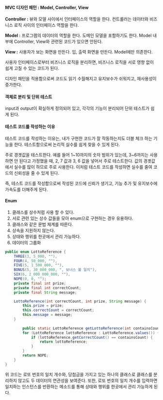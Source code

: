 #### MVC 디자인 패턴 : Model, Controller, View 

**Controller :** 뷰와 모델 사이에서 인터페이스의 역할을 한다. 컨트롤러는 데이터와 비즈니스 로직 사이의 인터페이스 역할을 한다.

**Model :** 프로그램의 데이터의 역할을 한다. 도메인 모델을 포함하기도 한다. Model 내부에 Controller, View와 관련된 코드가 있으면 안된다.

**View :** 사용자가 보는 화면을 만든다. 입, 출력 화면을 만든다. Model에만 의존한다.

사용자 인터페이스로부터 비즈니스 로직을 분리하면, 비즈니스 로직을 서로 영향 없이 쉽게 고칠 수 있는 코드가 된다.

디자인 패턴을 적용함으로써 코드도 읽기 수월해지고 유지보수가 쉬워지고, 재사용성이 증가한다.



#### 객체로 분리 및 단위 테스트

input과 output이 확실하게 정의되어 있고, 각각의 기능이 분리되어 단위 테스트가 쉽게 된다.



#### 테스트 코드를 작성하는 이유

테스트 코드를 작성하는 이유는, 내가 구현한 코드가 잘 작동하는지도 더블 체크 하는 기능을 한다. 테스트함으로써 논리적 실수를 쉽게 찾을 수 있게 된다.

주로 경곗값을 테스트한다. 예를 들어 1~10까지의 숫자 범위가 있는데, 3~6까지는 사용하면 안 된다고 가정했을 때, 2, 7 값과 3, 6 값을 넣어서 주로 테스트한다. 값의 경곗값에서 실수를 많이 하므로 주로 사용한다. 이처럼 테스트 코드를 작성하면 실수를 줄여 코드의 신뢰성을 줄 수 있게 된다.

즉, 테스트 코드를 작성함으로써 작성된 코드에 신뢰가 생기고, 기능 추가 및 유지보수에 가속도를 더해주게 된다.



#### Enum

1. 클래스를 상수처럼 사용 할 수 있다.
2. 서로 관련 있는 상수 값들을 모아 enum으로 구현하는 경우 유용하다.
3. 클래스와 같은 문법 체계를 따른다.
4. 상속을 지원하지 않는다.
5. 상태와 행위를 한곳에서 관리 가능하다.
6. 데이터의 그룹화

```java
public enum LottoReference {
    THREE(3, 5_000, ""),
    FOUR(4, 50_000, ""),
    FIVE(5, 1_500_000, ""),
    BONUS(5, 30_000_000, ", 보너스 볼 일치"),
    SIX(6, 2_000_000_000, ""),
    NOPE(0, 0, "");
    private final int prize;
    private final int correctCount;
    private final String message;

    LottoReference(int correctCount, int prize, String message) {
        this.prize = prize;
        this.correctCount = correctCount;
        this.message = message;
    }
  	
  	    public static LottoReference getLottoReference(int containsCount) {
        for (LottoReference lottoReference : LottoReference.values()) {
            if (lottoReference.getCorrectCount() == containsCount) {
                return lottoReference;
            }
        }
        return NOPE;
    }
}
```

위 코드는 로또 번호의 일치 개수와, 당첨금을 가지고 있는 하나의 클래스로 클래스를 분리하지 않고도 두 데이터의 연관성을 보여준다. 또한, 로또 번호의 일치 개수를 입력하면 일치하는 인스턴스를 반환하는 메소드를 통해 상태와 행위를 한곳에서 관리 가능하게 된다.
